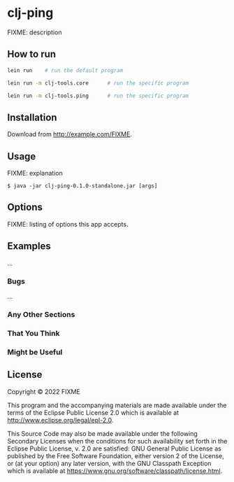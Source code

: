 # clj-ping

FIXME: description

## How to run

```bash
lein run    # run the default program

lein run -m clj-tools.core      # run the specific program

lein run -m clj-tools.ping      # run the specific program
```


## Installation

Download from http://example.com/FIXME.

## Usage

FIXME: explanation

    $ java -jar clj-ping-0.1.0-standalone.jar [args]

## Options

FIXME: listing of options this app accepts.

## Examples

...

### Bugs

...

### Any Other Sections
### That You Think
### Might be Useful

## License

Copyright © 2022 FIXME

This program and the accompanying materials are made available under the
terms of the Eclipse Public License 2.0 which is available at
http://www.eclipse.org/legal/epl-2.0.

This Source Code may also be made available under the following Secondary
Licenses when the conditions for such availability set forth in the Eclipse
Public License, v. 2.0 are satisfied: GNU General Public License as published by
the Free Software Foundation, either version 2 of the License, or (at your
option) any later version, with the GNU Classpath Exception which is available
at https://www.gnu.org/software/classpath/license.html.
